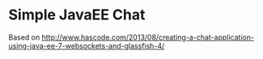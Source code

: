 # Simple JavaEE Chat

Based on http://www.hascode.com/2013/08/creating-a-chat-application-using-java-ee-7-websockets-and-glassfish-4/

